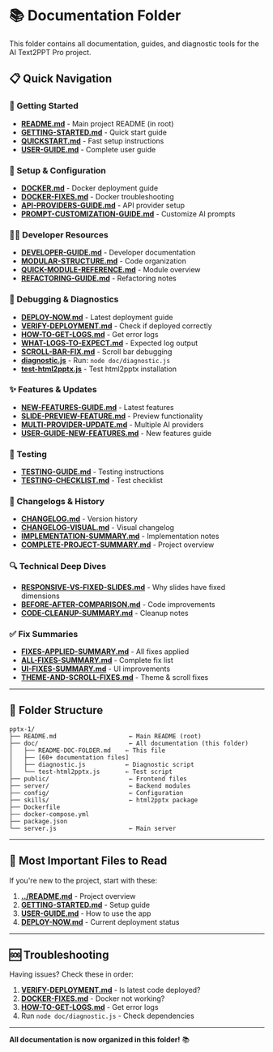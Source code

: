 # 📚 Documentation Folder

This folder contains all documentation, guides, and diagnostic tools for the AI Text2PPT Pro project.

## 📋 Quick Navigation

### 🚀 Getting Started
- **[README.md](../README.md)** - Main project README (in root)
- **[GETTING-STARTED.md](GETTING-STARTED.md)** - Quick start guide
- **[QUICKSTART.md](QUICKSTART.md)** - Fast setup instructions
- **[USER-GUIDE.md](USER-GUIDE.md)** - Complete user guide

### 🔧 Setup & Configuration
- **[DOCKER.md](DOCKER.md)** - Docker deployment guide
- **[DOCKER-FIXES.md](DOCKER-FIXES.md)** - Docker troubleshooting
- **[API-PROVIDERS-GUIDE.md](API-PROVIDERS-GUIDE.md)** - API provider setup
- **[PROMPT-CUSTOMIZATION-GUIDE.md](PROMPT-CUSTOMIZATION-GUIDE.md)** - Customize AI prompts

### 👨‍💻 Developer Resources
- **[DEVELOPER-GUIDE.md](DEVELOPER-GUIDE.md)** - Developer documentation
- **[MODULAR-STRUCTURE.md](MODULAR-STRUCTURE.md)** - Code organization
- **[QUICK-MODULE-REFERENCE.md](QUICK-MODULE-REFERENCE.md)** - Module overview
- **[REFACTORING-GUIDE.md](REFACTORING-GUIDE.md)** - Refactoring notes

### 🐛 Debugging & Diagnostics
- **[DEPLOY-NOW.md](DEPLOY-NOW.md)** - Latest deployment guide
- **[VERIFY-DEPLOYMENT.md](VERIFY-DEPLOYMENT.md)** - Check if deployed correctly
- **[HOW-TO-GET-LOGS.md](HOW-TO-GET-LOGS.md)** - Get error logs
- **[WHAT-LOGS-TO-EXPECT.md](WHAT-LOGS-TO-EXPECT.md)** - Expected log output
- **[SCROLL-BAR-FIX.md](SCROLL-BAR-FIX.md)** - Scroll bar debugging
- **[diagnostic.js](diagnostic.js)** - Run: `node doc/diagnostic.js`
- **[test-html2pptx.js](test-html2pptx.js)** - Test html2pptx installation

### ✨ Features & Updates
- **[NEW-FEATURES-GUIDE.md](NEW-FEATURES-GUIDE.md)** - Latest features
- **[SLIDE-PREVIEW-FEATURE.md](SLIDE-PREVIEW-FEATURE.md)** - Preview functionality
- **[MULTI-PROVIDER-UPDATE.md](MULTI-PROVIDER-UPDATE.md)** - Multiple AI providers
- **[USER-GUIDE-NEW-FEATURES.md](USER-GUIDE-NEW-FEATURES.md)** - New features guide

### 🧪 Testing
- **[TESTING-GUIDE.md](TESTING-GUIDE.md)** - Testing instructions
- **[TESTING-CHECKLIST.md](TESTING-CHECKLIST.md)** - Test checklist

### 📝 Changelogs & History
- **[CHANGELOG.md](CHANGELOG.md)** - Version history
- **[CHANGELOG-VISUAL.md](CHANGELOG-VISUAL.md)** - Visual changelog
- **[IMPLEMENTATION-SUMMARY.md](IMPLEMENTATION-SUMMARY.md)** - Implementation notes
- **[COMPLETE-PROJECT-SUMMARY.md](COMPLETE-PROJECT-SUMMARY.md)** - Project overview

### 🔍 Technical Deep Dives
- **[RESPONSIVE-VS-FIXED-SLIDES.md](RESPONSIVE-VS-FIXED-SLIDES.md)** - Why slides have fixed dimensions
- **[BEFORE-AFTER-COMPARISON.md](BEFORE-AFTER-COMPARISON.md)** - Code improvements
- **[CODE-CLEANUP-SUMMARY.md](CODE-CLEANUP-SUMMARY.md)** - Cleanup notes

### ✅ Fix Summaries
- **[FIXES-APPLIED-SUMMARY.md](FIXES-APPLIED-SUMMARY.md)** - All fixes applied
- **[ALL-FIXES-SUMMARY.md](ALL-FIXES-SUMMARY.md)** - Complete fix list
- **[UI-FIXES-SUMMARY.md](UI-FIXES-SUMMARY.md)** - UI improvements
- **[THEME-AND-SCROLL-FIXES.md](THEME-AND-SCROLL-FIXES.md)** - Theme & scroll fixes

---

## 📁 Folder Structure

```
pptx-1/
├── README.md                    ← Main README (root)
├── doc/                         ← All documentation (this folder)
│   ├── README-DOC-FOLDER.md    ← This file
│   ├── [60+ documentation files]
│   ├── diagnostic.js           ← Diagnostic script
│   └── test-html2pptx.js       ← Test script
├── public/                      ← Frontend files
├── server/                      ← Backend modules
├── config/                      ← Configuration
├── skills/                      ← html2pptx package
├── Dockerfile
├── docker-compose.yml
├── package.json
└── server.js                    ← Main server
```

---

## 🎯 Most Important Files to Read

If you're new to the project, start with these:

1. **[../README.md](../README.md)** - Project overview
2. **[GETTING-STARTED.md](GETTING-STARTED.md)** - Setup guide
3. **[USER-GUIDE.md](USER-GUIDE.md)** - How to use the app
4. **[DEPLOY-NOW.md](DEPLOY-NOW.md)** - Current deployment status

---

## 🆘 Troubleshooting

Having issues? Check these in order:

1. **[VERIFY-DEPLOYMENT.md](VERIFY-DEPLOYMENT.md)** - Is latest code deployed?
2. **[DOCKER-FIXES.md](DOCKER-FIXES.md)** - Docker not working?
3. **[HOW-TO-GET-LOGS.md](HOW-TO-GET-LOGS.md)** - Get error logs
4. Run `node doc/diagnostic.js` - Check dependencies

---

**All documentation is now organized in this folder!** 📚


